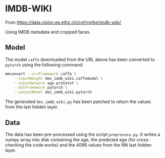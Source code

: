 # IMDB-WIKI

From https://data.vision.ee.ethz.ch/cvl/rrothe/imdb-wiki/

Using IMDB metadata and cropped faces.

## Model
The model `caffe` downloaded from the URL above has been 
converted to `pytorch` using the following command:

```bash
mmconvert --srcFramework caffe \
    --inputWeight dex_imdb_wiki.caffemodel \
    --inputNetwork age.prototxt \
    --dstFramework pytorch \
    --outputModel dex_imdb_wiki.pytorch
```

The generated `dex_imdb_wiki.py` has been patched to return the
values from the last hidden layer.

## Data
The data has been pre-processed using the script `preprocess.py`.
It writes a numpy array into disk containing the age, the predicted
age (for cross-checking the code works) and the 4096 values
from the NN last hidden layer.